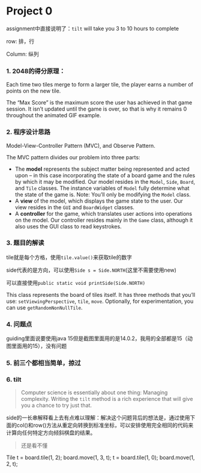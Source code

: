# Project 0

assignment中直接说明了：`tilt` will take you 3 to 10 hours to complete



row: 排，行

Column: 纵列



### 1. 2048的得分原理：

Each time two tiles merge to form a larger tile, the player earns a number of points on the new tile.

The “Max Score” is the maximum score the user has achieved in that game session. It isn’t updated until the game is over, so that is why it remains 0 throughout the animated GIF example.

### 2. 程序设计思路

Model-View-Controller Pattern (MVC), and Observe Pattern.

The MVC pattern divides our problem into three parts:

- The **model** represents the subject matter being represented and acted upon – in this case incorporating the state of a board game and the rules by which it may be modified. Our model resides in the `Model`, `Side`, `Board`, and `Tile` classes. The instance variables of `Model` fully determine what the state of the game is. Note: You’ll only be modifying the `Model` class.
- A **view** of the model, which displays the game state to the user. Our view resides in the `GUI` and `BoardWidget` classes.
- A **controller** for the game, which translates user actions into operations on the model. Our controller resides mainly in the `Game` class, although it also uses the GUI class to read keystrokes.

### 3. 题目的解读

tile就是每个方格，使用`tile.value()`来获取tile的数字



side代表的是方向，可以使用`Side s = Side.NORTH`(这里不需要使用new)

可以直接使用`public static void printSide(Side.NORTH)`



This class represents the board of tiles itself. It has three methods that you’ll use: `setViewingPerspective`, `tile`, `move`. Optionally, for experimentation, you can use `getRandomNonNullTile`.

### 4. 问题点

guiding里面说要使用java 15但是截图里面用的是14.0.2，我用的全部都是15（动图里面用的15），没有问题

### 5. 前三个都相当简单，掠过

### 6. tilt

> Computer science is essentially about one thing: Managing complexity. Writing the `tilt` method is a rich experience that will give you a chance to try just that. 

side的一长串解释看上去有点难以理解：解决这个问题背后的想法是，通过使用下面的col()和row()方法从重定向转换到标准坐标，可以安排使用完全相同的代码来计算向任何特定方向倾斜棋盘的结果。

> 还是看不懂

Tile t = board.tile(1, 2); board.move(1, 3, t); t = board.tile(1, 0); board.move(1, 2, t);